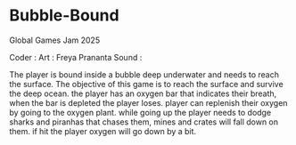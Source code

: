 # Bubble-Bound
Global Games Jam 2025

Coder : 
Art : Freya Prananta
Sound : 

The player is bound inside a bubble deep underwater and needs to reach the surface. 
The objective of this game is to reach the surface and survive the deep ocean.
the player has an oxygen bar that indicates their breath, when the bar is depleted the player loses. player can replenish their oxygen by going to the oxygen plant.
while going up the player needs to dodge sharks and piranhas that chases them, mines and crates will fall down on them. if hit the player oxygen will go down by a bit.
